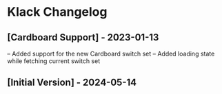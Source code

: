 # Klack Changelog

## [Cardboard Support] - 2023-01-13

– Added support for the new Cardboard switch set
– Added loading state while fetching current switch set

## [Initial Version] - 2024-05-14
